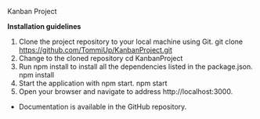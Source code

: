 Kanban Project

**Installation guidelines**
1. Clone the project repository to your local machine using Git.
git clone https://github.com/TommiUp/KanbanProject.git
2. Change to the cloned repository
cd KanbanProject
3. Run npm install to install all the dependencies listed in the package.json.
npm install
4. Start the application with npm start.
npm start
5. Open your browser and navigate to address http://localhost:3000.

- Documentation is available in the GitHub repository.

